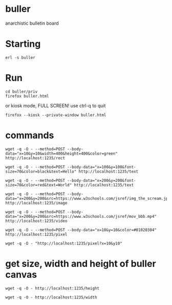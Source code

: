 # buller
anarchistic bulletin board

# Starting

    erl -s buller
	
# Run

	cd buller/priv
	firefox buller.html
	
or kiosk mode, FULL SCREEN! use ctrl-q to quit

	firefox --kiosk --private-window buller.html

# commands

	wget -q -O - --method=POST --body-data="x=10&y=10&width=400&height=400&color=green" http://localhost:1235/rect

	wget -q -O - --method=POST --body-data="x=100&y=100&font-size=70&color=black&text=Hello" http://localhost:1235/text
	
	wget -q -O - --method=POST --body-data="x=200&y=200&font-size=70&color=red&text=World" http://localhost:1235/text

	wget -q -O - --method=POST --body-data="x=200&y=200&src=https://www.w3schools.com/jsref/img_the_scream.jpg" http://localhost:1235/image

	wget -q -O - --method=POST --body-data="x=200&y=200&src=https://www.w3schools.com/jsref/mov_bbb.mp4" http://localhost:1235/video
	
	wget -q -O - --method=POST --body-data="x=10&y=10&color=#01020304" http://localhost:1235/pixel
	
	wget -q -O - "http://localhost:1235/pixel?x=10&y10"


# get size, width and height of buller canvas

    wget -q -O - http://localhost:1235/height
	
    wget -q -O - http://localhost:1235/width
